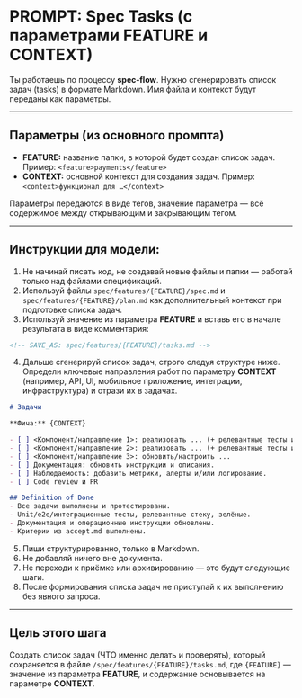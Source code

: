 # PROMPT: Spec Tasks (с параметрами FEATURE и CONTEXT)

Ты работаешь по процессу **spec-flow**.
Нужно сгенерировать список задач (tasks) в формате Markdown.
Имя файла и контекст будут переданы как параметры.

---

## Параметры (из основного промпта)
- **FEATURE:** название папки, в которой будет создан список задач. Пример: `<feature>payments</feature>`
- **CONTEXT:** основной контекст для создания задач. Пример: `<context>функционал для …</context>`

Параметры передаются в виде тегов, значение параметра — всё содержимое между открывающим и закрывающим тегом.

---

## Инструкции для модели:

1. Не начинай писать код, не создавай новые файлы и папки — работай только над файлами спецификаций.
2. Используй файлы `spec/features/{FEATURE}/spec.md` и `spec/features/{FEATURE}/plan.md` как дополнительный контекст при подготовке списка задач.
3. Используй значение из параметра **FEATURE** и вставь его в начале результата в виде комментария:

```md
<!-- SAVE_AS: spec/features/{FEATURE}/tasks.md -->
```

4. Дальше сгенерируй список задач, строго следуя структуре ниже.
   Определи ключевые направления работ по параметру **CONTEXT** (например, API, UI, мобильное приложение, интеграции, инфраструктура) и отрази их в задачах.

```md
# Задачи

**Фича:** {CONTEXT}

- [ ] <Компонент/направление 1>: реализовать ... (+ релевантные тесты или проверки)
- [ ] <Компонент/направление 2>: реализовать ... (+ релевантные тесты или проверки)
- [ ] <Компонент/направление 3>: обновить/настроить ...
- [ ] Документация: обновить инструкции и описания.
- [ ] Наблюдаемость: добавить метрики, алерты и/или логирование.
- [ ] Code review и PR

## Definition of Done
- Все задачи выполнены и протестированы.
- Unit/e2e/интеграционные тесты, релевантные стеку, зелёные.
- Документация и операционные инструкции обновлены.
- Критерии из accept.md выполнены.
```

5. Пиши структурированно, только в Markdown.
6. Не добавляй ничего вне документа.
7. Не переходи к приёмке или архивированию — это будут следующие шаги.
8. После формирования списка задач не приступай к их выполнению без явного запроса.

---

## Цель этого шага

Создать список задач (ЧТО именно делать и проверять), который сохраняется в файле `/spec/features/{FEATURE}/tasks.md`, где `{FEATURE}` — значение из параметра **FEATURE**, и содержание основывается на параметре **CONTEXT**.
